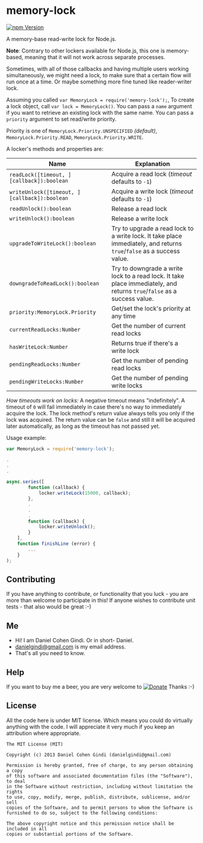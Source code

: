 # memory-lock

[![npm Version](https://badge.fury.io/js/memory-lock.png)](https://npmjs.org/package/memory-lock)

A memory-base read-write lock for Node.js.

**Note**: Contrary to other lockers available for Node.js, this one is memory-based, meaning that it will not work across separate processes.

Sometimes, with all of those callbacks and having multiple users working simultaneously, we might need a lock, to make sure that a certain flow will run once at a time. Or maybe something more fine tuned like reader-writer lock.

Assuming you called `var MemoryLock = require('memory-lock');`,
To create a lock object, call `var lock = MemoryLock()`.
You can pass a `name` argument if you want to retrieve an existing lock with the same name.
You can pass a `priority` argument to set read/write priority.

Priority is one of `MemoryLock.Priority.UNSPECIFIED` *(default)*, `MemoryLock.Priority.READ`, `MemoryLock.Priority.WRITE`.

A locker's methods and properties are:

Name | Explanation
---- | ------------
  `readLock([timeout, ][callback]):boolean` | Acquire a read lock (*timeout* defaults to `-1`)
  `writeUnlock([timeout, ][callback]):boolean` | Acquire a write lock (*timeout* defaults to `-1`)
  `readUnlock():boolean` | Release a read lock
  `writeUnlock():boolean` | Release a write lock
  `upgradeToWriteLock():boolean` | Try to upgrade a read lock to a write lock. It take place immediately, and returns `true`/`false` as a success value.
  `downgradeToReadLock():boolean` | Try to downgrade a write lock to a read lock. It take place immediately, and returns `true`/`false` as a success value.
  `priority:MemoryLock.Priority` | Get/set the lock's priority at any time
  `currentReadLocks:Number` | Get the number of current read locks
  `hasWriteLock:Number` | Returns true if there's a write lock
  `pendingReadLocks:Number` | Get the number of pending read locks
  `pendingWriteLocks:Number` | Get the number of pending write locks

*How timeouts work on locks:*
A negative timeout means "indefinitely".
A timeout of `0` will fail immediately in case there's no way to immediately acquire the lock.
The lock method's return value always tells you only if the lock was acquired. The return value can be `false` and still it will be acquired later automatically, as long as the timeout has not passed yet.

Usage example:
```javascript
var MemoryLock = require('memory-lock');

.
.
.

async.series([
        function (callback) {
            locker.writeLock(15000, callback);
        },
        .
        .
        .
        function (callback) {
            locker.writeUnlock();
        }
    ],
    function finishLine (error) {
        ...
    }
);

```


## Contributing

If you have anything to contribute, or functionality that you luck - you are more than welcome to participate in this!
If anyone wishes to contribute unit tests - that also would be great :-)

## Me
* Hi! I am Daniel Cohen Gindi. Or in short- Daniel.
* danielgindi@gmail.com is my email address.
* That's all you need to know.

## Help

If you want to buy me a beer, you are very welcome to
[![Donate](https://www.paypalobjects.com/en_US/i/btn/btn_donate_LG.gif)](https://www.paypal.com/cgi-bin/webscr?cmd=_s-xclick&hosted_button_id=G6CELS3E997ZE)
 Thanks :-)

## License

All the code here is under MIT license. Which means you could do virtually anything with the code.
I will appreciate it very much if you keep an attribution where appropriate.

    The MIT License (MIT)

    Copyright (c) 2013 Daniel Cohen Gindi (danielgindi@gmail.com)

    Permission is hereby granted, free of charge, to any person obtaining a copy
    of this software and associated documentation files (the "Software"), to deal
    in the Software without restriction, including without limitation the rights
    to use, copy, modify, merge, publish, distribute, sublicense, and/or sell
    copies of the Software, and to permit persons to whom the Software is
    furnished to do so, subject to the following conditions:

    The above copyright notice and this permission notice shall be included in all
    copies or substantial portions of the Software.
